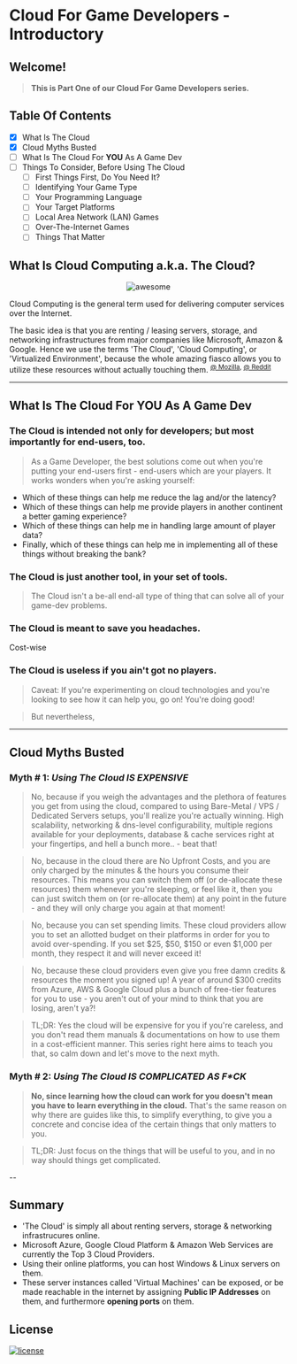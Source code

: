 # Cloud For Game Developers - Introductory

## Welcome!

> **This is Part One of our Cloud For Game Developers series.**

## Table Of Contents
- [x] What Is The Cloud
- [x] Cloud Myths Busted
- [ ] What Is The Cloud For **YOU** As A Game Dev
- [ ] Things To Consider, Before Using The Cloud
  - [ ] First Things First, Do You Need It?
  - [ ] Identifying Your Game Type
  - [ ] Your Programming Language
  - [ ] Your Target Platforms
  - [ ] Local Area Network (LAN) Games
  - [ ] Over-The-Internet Games
  - [ ] Things That Matter
  
## What Is Cloud Computing a.k.a. The Cloud?

<p align="center">
  <img src="http://i.imgur.com/iZ5Yg99.jpg" alt="awesome">
</p>

Cloud Computing is the general term used for delivering computer services over the Internet. 

The basic idea is that you are renting / leasing servers, storage, and networking infrastructures from major companies like Microsoft, Amazon & Google. Hence we use the terms 'The Cloud', 'Cloud Computing', or 'Virtualized Environment', because the whole amazing fiasco allows you to utilize these resources without actually touching them. <sup>[@ Mozilla](https://developer.mozilla.org/en-US/docs/Learn/Drafts/Understanding_Cloud_architectures), [@ Reddit](https://www.reddit.com/r/explainlikeimfive/comments/j62ec/eli5_cloud_computing_andor_the_cloud/)</sup>

---

## What Is The Cloud For **YOU** As A Game Dev

### The Cloud is intended not only for developers; but most importantly for end-users, too.

> As a Game Developer, the best solutions come out when you're putting your end-users first - end-users which are your players. It works wonders when you're asking yourself:

- Which of these things can help me reduce the lag and/or the latency?
- Which of these things can help me provide players in another continent a better gaming experience?
- Which of these things can help me in handling large amount of player data?
- Finally, which of these things can help me in implementing all of these things without breaking the bank?

### The Cloud is just another tool, in your set of tools.

> The Cloud isn't a be-all end-all type of thing that can solve all of your game-dev problems.

### The Cloud is meant to save you headaches.

Cost-wise 

### The Cloud is useless if you ain't got no players.

> Caveat: If you're experimenting on cloud technologies and you're looking to see how it can help you, go on! You're doing good!

> But nevertheless, 

---

## Cloud Myths Busted

### Myth # 1: *Using The Cloud IS EXPENSIVE*

> No, because if you weigh the advantages and the plethora of features you get from using the cloud, compared to using Bare-Metal / VPS / Dedicated Servers setups, you'll realize you're actually winning. High scalability, networking & dns-level configurability, multiple regions available for your deployments, database & cache services right at your fingertips, and hell a bunch more.. - beat that!

> No, because in the cloud there are No Upfront Costs, and you are only charged by the minutes & the hours you consume their resources. This means you can switch them off (or de-allocate these resources) them whenever you're sleeping, or feel like it, then you can just switch them on (or re-allocate them) at any point in the future - and they will only charge you again at that moment!

> No, because you can set spending limits. These cloud providers allow you to set an allotted budget on their platforms in order for you to avoid over-spending. If you set $25, $50, $150 or even $1,000 per month, they respect it and will never exceed it!

> No, because these cloud providers even give you free damn credits & resources the moment you signed up! A year of around $300 credits from Azure, AWS & Google Cloud plus a bunch of free-tier features for you to use - you aren't out of your mind to think that you are losing, aren't ya?!

> TL;DR: Yes the cloud will be expensive for you if you're careless, and you don't read them manuals & documentations on how to use them in a cost-efficient manner. This series right here aims to teach you that, so calm down and let's move to the next myth.

### Myth # 2: *Using The Cloud IS COMPLICATED AS F\*CK*

> **No, since learning how the cloud can work for you doesn't mean you have to learn everything in the cloud.** That's the same reason on why there are guides like this, to simplify everything, to give you a concrete and concise idea of the certain things that only matters to you.

> TL;DR: Just focus on the things that will be useful to you, and in no way should things get complicated.

--

## Summary

- 'The Cloud' is simply all about renting servers, storage & networking infrastrucures online.
- Microsoft Azure, Google Cloud Platform & Amazon Web Services are currently the Top 3 Cloud Providers.
- Using their online platforms, you can host Windows & Linux servers on them.
- These server instances called 'Virtual Machines' can be exposed, or be made reachable in the internet by assigning **Public IP Addresses** on them, and furthermore **opening ports** on them.

## License

[![license](https://upload.wikimedia.org/wikipedia/commons/6/69/CC0_button.svg)](http://creativecommons.org/publicdomain/zero/1.0/)
